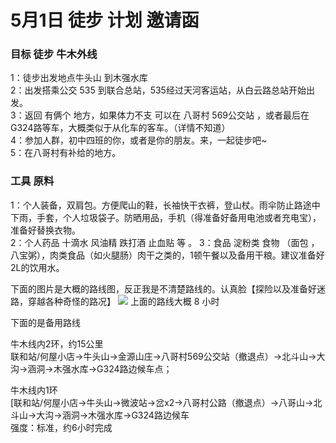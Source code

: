# 5月1日 徒步 计划 邀请函

### 目标 徒步 牛木外线   
1：徒步出发地点牛头山 到木强水库    
2：出发搭乘公交 535 到联合总站，535经过天河客运站，从白云路总站开始出发。    
3：返回 有俩个 地方，如果体力不支 可以在 八哥村 569公交站 ，或者最后在G324路等车，大概类似于从化车的客车。（详情不知道）  
4：参加人群，初中四班的你，或者是你的朋友。来，一起徒步吧~  
5：在八哥村有补给的地方。   

### 工具 原料  
1：个人装备，双肩包。方便爬山的鞋，长袖快干衣裤，登山杖。雨伞防止路途中下雨，手套，个人垃圾袋子。防晒用品，手机（得准备好备用电池或者充电宝），准备好替换衣物。  
2：个人药品 十滴水 风油精 跌打酒 止血贴 等 。
3：食品 淀粉类 食物 （面包 ，八宝粥），肉类食品（如火腿肠）肉干之类的，1顿午餐以及备用干粮。建议准备好2L的饮用水。  

下面的图片是大概的路线图，反正我是不清楚路线的。认真脸【探险以及准备好迷路，穿越各种奇怪的路况】
<img src="http://e.hiphotos.baidu.com/exp/w=200/sign=92e1f0803e6d55fbc5c671265d234f40/3b87e950352ac65ca44efa2df8f2b21193138a21.jpg">
上面的路线大概 8 小时  

下面的是备用路线  

牛木线内2环，约15公里   
联和站/何屋小店→牛头山→金源山庄→八哥村569公交站（撤退点）→北斗山→大沟→涵洞→木强水库→G324路边候车点；  

牛木线内1环  
[联和站/何屋小店→牛头山→微波站→岔x2→八哥村公路（撤退点）→八哥山→北斗山→大沟→涵洞→木强水库→G324路边候车  
强度：标准，约6小时完成  

